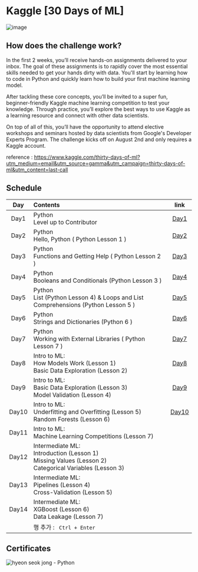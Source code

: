 # Kaggle [30 Days of ML]

![image](https://user-images.githubusercontent.com/77032455/127953298-32516696-95fd-4bc9-a634-e73236bb4819.png)

## How does the challenge work?

In the first 2 weeks, you’ll receive hands-on assignments delivered to your inbox. The goal of these assignments is to rapidly cover the most essential skills needed to get your hands dirty with data. You'll start by learning how to code in Python and quickly learn how to build your first machine learning model.

After tackling these core concepts, you’ll be invited to a super fun, beginner-friendly Kaggle machine learning competition to test your knowledge. Through practice, you’ll explore the best ways to use Kaggle as a learning resource and connect with other data scientists.

On top of all of this, you’ll have the opportunity to attend elective workshops and seminars hosted by data scientists from Google's Developer Experts Program. The challenge kicks off on August 2nd and only requires a Kaggle account.

reference : https://www.kaggle.com/thirty-days-of-ml?utm_medium=email&utm_source=gamma&utm_campaign=thirty-days-of-ml&utm_content=last-call



## **Schedule**

|  Day  | Contents                                                     |                             link                             |
| :---: | :----------------------------------------------------------- | :----------------------------------------------------------: |
| Day1  | Python <br />Level up to Contributor                         | [Day1](https://github.com/seok-jong/Kaggle_30Days_ofML/tree/master/Day1) |
| Day2  | Python<br />Hello, Python ( Python Lesson 1 )                | [Day2](https://github.com/seok-jong/Kaggle_30Days_ofML/tree/master/Day2) |
| Day3  | Python<br />Functions and Getting Help ( Python Lesson 2 )   | [Day3](https://github.com/seok-jong/Kaggle_30Days_ofML/tree/master/Day3) |
| Day4  | Python<br />Booleans and Conditionals (Python Lesson 3 )     | [Day4](https://github.com/seok-jong/Kaggle_30Days_ofML/tree/master/Day4) |
| Day5  | Python<br />List (Python Lesson 4) & Loops and List Comprehensions (Python Lesson 5 ) | [Day5](https://github.com/seok-jong/Kaggle_30Days_ofML/tree/master/Day5) |
| Day6  | Python<br />Strings and Dictionaries (Python 6 )             | [Day6](https://github.com/seok-jong/Kaggle_30Days_ofML/tree/master/Day6) |
| Day7  | Python<br />Working with External Libraries ( Python Lesson 7 ) | [Day7](https://github.com/seok-jong/Kaggle_30Days_ofML/tree/master/Day7) |
| Day8  | Intro to ML:<br />How Models Work (Lesson 1)<br />Basic Data Exploration (Lesson 2) | [Day8](https://github.com/seok-jong/Kaggle_30Days_ofML/tree/master/Day8) |
| Day9  | Intro to ML:<br />Basic Data Exploration (Lesson 3)<br />Model Validation (Lesson 4) | [Day9](https://github.com/seok-jong/Kaggle_30Days_ofML/tree/master/Day9) |
| Day10 | Intro to ML:<br />Underfitting and Overfitting (Lesson 5)<br />Random Forests (Lesson 6) | [Day10](https://github.com/seok-jong/Kaggle_30Days_ofML/tree/master/Day10) |
| Day11 | Intro to ML:<br />Machine Learning Competitions (Lesson 7)   |                                                              |
| Day12 | Intermediate ML:<br />Introduction (Lesson 1)<br />Missing Values (Lesson 2)<br />Categorical Variables (Lesson 3) |                                                              |
| Day13 | Intermediate ML:<br />Pipelines (Lesson 4)<br />Cross-Validation (Lesson 5) |                                                              |
| Day14 | Intermediate ML:<br />XGBoost (Lesson 6)<br />Data Leakage (Lesson 7) |                                                              |
|       | 행 추가 :  ``` Ctrl + Enter```                               |                                                              |



## Certificates

![hyeon seok jong - Python](https://user-images.githubusercontent.com/77032455/129177671-cb80fac6-810b-4d94-9110-feaf64cd3484.png)

